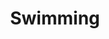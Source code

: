 ---
title: Swimming
crosslinks:
- Fitness
- woahdude
- titlegore
- Rowing
- RoastMe
- en
- loseit
- test
- science
- me_irl
- todayilearned
- videos
- CyclePDX
---